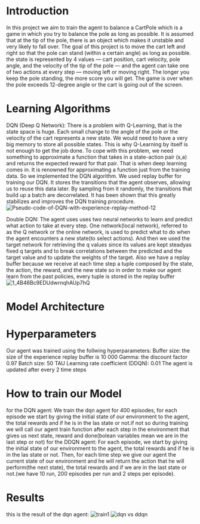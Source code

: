 # Introduction
In this project we aim to train the agent to balance a CartPole which is a game in which you try to balance the pole as long as possible. It is assumed that at the tip
of the pole, there is an object which makes it unstable and very likely to fall over. The goal of this project is to move the cart left and right so that the pole
can stand (within a certain angle) as long as possible.<br />
the state is represented by 4 values — cart position, cart velocity, pole angle, and the velocity of the tip of the pole — and the agent can take one of two actions at every step — moving left or moving right.
The longer you keep the pole standing, the more score you will get. The game is over when the pole exceeds 12-degree angle or the cart is going out of the screen.
# Learning Algorithms
DQN (Deep Q Network):
There is a problem with Q-Learning, that is the state space is huge. Each small change to the angle of the pole or the velocity of the cart represents a new state. We would need to have a very big memory to store all possible states. This is why Q-Learning by itself is not enough to get the job done. To cope with this problem, we need something to approximate a function that takes in a state-action pair (s,a) and returns the expected reward for that pair. That is when deep learning comes in. It is renowned for approximating a function just from the training data. So we implemented the DQN algorithm.
We used replay buffer for training our DQN. It stores the transitions that the agent observes, allowing us to reuse this data later. By sampling from it randomly, the transitions that build up a batch are decorrelated. It has been shown that this greatly stabilizes and improves the DQN training procedure.
![Pseudo-code-of-DQN-with-experience-replay-method-12](https://user-images.githubusercontent.com/68075541/148843222-5acfd8a8-5b90-4263-81ef-135fe545ee04.png)

Double DQN:
The agent uses uses two neural networks to learn and predict what action to take at every step. One network(local network), referred to as the Q network or the online network, is used to predict what to do when the agent encounters a new state(to select actions). And then we used the target network for retrieving the q values since its values are kept steadyas fixed q targets and to break correlations between the predicted and the target value and to update the weights of the target.
Also we have a replay buffer because we receive at each time step a tuple composed by the state, the action, the reward, and the new state so in order to make our agent learn from the past policies, every tuple is stored in the replay buffer
![1_4B46Bc9EDUdwrnqhAUp7hQ](https://user-images.githubusercontent.com/68075541/148843211-3b531be6-9880-49bf-921b-c344fec22111.png)



# Model Architecture

# Hyperparameters
Our agent was trained using the 
follwing hyperparameters:
Buffer size: the size of the experience replay 
buffer is 10 000
Gamma: the discount
factor 0.97
Batch size: 50
TAU Learning rate coefficient
(DDQN): 0.01
The agent is updated after every 2 time steps

# How to train our Model
for the DQN agent: We train the dqn agent for 400 episodes, for each episode we start by giving the initial state of our environment to the agent, the total rewards and if he is in the las state or not.if not so during training we will call our agent train function after each step in the environment that gives us next state, reward and done(bolean variables mean we are in the last step or not)
for the DDQN agent: For each episode, we start by giving the initial state of our environment to the agent, the total rewards and if he is in the las state or not. Then, for each time step we give our agent the current state of our environment and he will return the action that he will perform(the next state), the total rewards and if we are in the last state or not.(we have 10 run, 200 episodes per run and 2 steps per episode).

# Results
this is the result of the dqn agent:
![train1](https://user-images.githubusercontent.com/68075541/148851482-e87f7fb0-bd71-4b65-a0ea-5c598e54696e.PNG)
![dqn vs ddqn](https://user-images.githubusercontent.com/68075541/148851425-cc3f548c-2adb-46f0-a86f-ecb20a23d976.PNG)

